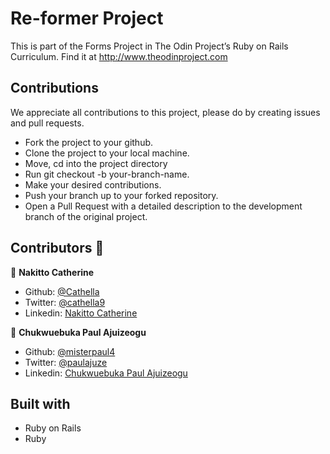 # Re-former Project

This is part of the Forms Project in The Odin Project’s Ruby on Rails Curriculum. Find it at http://www.theodinproject.com

## Contributions

We appreciate all contributions to this project, please do by creating issues and pull requests.

- Fork the project to your github.
- Clone the project to your local machine.
- Move, cd into the project directory
- Run git checkout -b your-branch-name.
- Make your desired contributions.
- Push your branch up to your forked repository.
- Open a Pull Request with a detailed description to the development branch of the original project.

## Contributors 🤝

👤 **Nakitto Catherine**
* Github: [@Cathella](https://github.com/Cathella)
* Twitter: [@cathella9](https://twitter.com/cathella9)
* Linkedin: [Nakitto Catherine](https://www.linkedin.com/in/nakitt-catherine2020)

👤 **Chukwuebuka Paul Ajuizeogu**
- Github: [@misterpaul4](https://github.com/misterpaul4)
- Twitter: [@paulajuze](https://twitter.com/paulajuze)
- Linkedin: [Chukwuebuka Paul Ajuizeogu](https://www.linkedin.com/in/chukwuebuka-paul-ajuizeogu/)

## Built with
- Ruby on Rails
- Ruby
